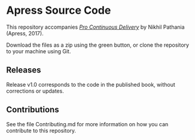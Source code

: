 # Apress Source Code

This repository accompanies [*Pro Continuous Delivery*](http://www.apress.com/9781484229125) by Nikhil Pathania (Apress, 2017).

[comment]: #cover


Download the files as a zip using the green button, or clone the repository to your machine using Git.

## Releases

Release v1.0 corresponds to the code in the published book, without corrections or updates.

## Contributions

See the file Contributing.md for more information on how you can contribute to this repository.
